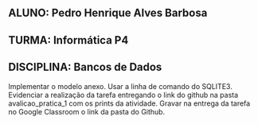 ## ALUNO: Pedro Henrique Alves Barbosa
## TURMA: Informática P4
## DISCIPLINA: Bancos de Dados

Implementar o modelo anexo. Usar a linha de comando do SQLITE3. Evidenciar a realização da tarefa entregando o link do github na pasta avalicao_pratica_1 com os prints da atividade. Gravar na entrega da tarefa no Google Classroom o link da pasta do Github.
